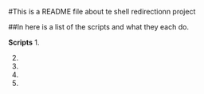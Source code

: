#This is a README file about te shell redirectionn project

##In here is a list of the scripts and what they each do.

**Scripts**
1.

2.

3.

4.

5.
